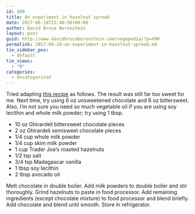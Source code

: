 ```yaml
---
id: 490
title: An experiment in hazelnut spread
date: 2017-06-18T15:40:56+00:00
author: David Bruce Borenstein
layout: post
guid: http://www.davidbruceborenstein.com/vegepedia/?p=490
permalink: 2017-06-18-an-experiment-in-hazelnut-spread.md
tie_sidebar_pos:
  - default
tie_views:
  - "0"
categories:
  - Uncategorized
---
```

Tried adapting [this recipe](https://www.splendidtable.org/recipes/homemade-nutella) as follows. The result was still far too sweet for me. Next time, try using 6 oz unsweetened chocolate and 6 oz bittersweet. Also, I&#8217;m not sure you need so much vegetable oil if you are using soy lecithin and whole milk powder; try using 1 tbsp.

  * 10 oz Ghirardeli bittersweet chocolate pieces
  * 2 oz Ghirardeli semisweet chocolate pieces
  * 1/4 cup whole milk powder
  * 1/4 cup skim milk powder
  * 1 cup Trader Joe&#8217;s roasted hazelnuts
  * 1/2 tsp salt
  * 3/4 tsp Madagascar vanilla
  * 1 tbsp soy lecithin
  * 2 tbsp avocado oil

Melt chocolate in double boiler. Add milk powders to double boiler and stir thoroughly. Grind hazelnuts to paste in food processor. Add remaining ingredients (except chocolate mixture) to food processor and blend briefly. Add chocolate and blend until smooth. Store in refrigerator.